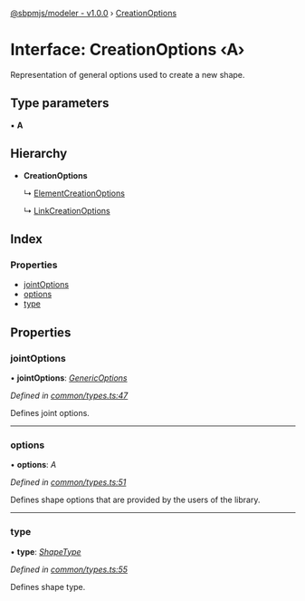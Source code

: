 [@sbpmjs/modeler - v1.0.0](../README.md) › [CreationOptions](creationoptions.md)

# Interface: CreationOptions ‹**A**›

Representation of general options used to create a new shape.

## Type parameters

▪ **A**

## Hierarchy

* **CreationOptions**

  ↳ [ElementCreationOptions](elementcreationoptions.md)

  ↳ [LinkCreationOptions](linkcreationoptions.md)

## Index

### Properties

* [jointOptions](creationoptions.md#jointoptions)
* [options](creationoptions.md#options)
* [type](creationoptions.md#type)

## Properties

###  jointOptions

• **jointOptions**: *[GenericOptions](genericoptions.md)*

*Defined in [common/types.ts:47](https://github.com/mkolodiy/sbpmjs/blob/97cb194/packages/sbpm-modeler/lib/common/types.ts#L47)*

Defines joint options.

___

###  options

• **options**: *A*

*Defined in [common/types.ts:51](https://github.com/mkolodiy/sbpmjs/blob/97cb194/packages/sbpm-modeler/lib/common/types.ts#L51)*

Defines shape options that are provided by the users of the library.

___

###  type

• **type**: *[ShapeType](../enums/shapetype.md)*

*Defined in [common/types.ts:55](https://github.com/mkolodiy/sbpmjs/blob/97cb194/packages/sbpm-modeler/lib/common/types.ts#L55)*

Defines shape type.
